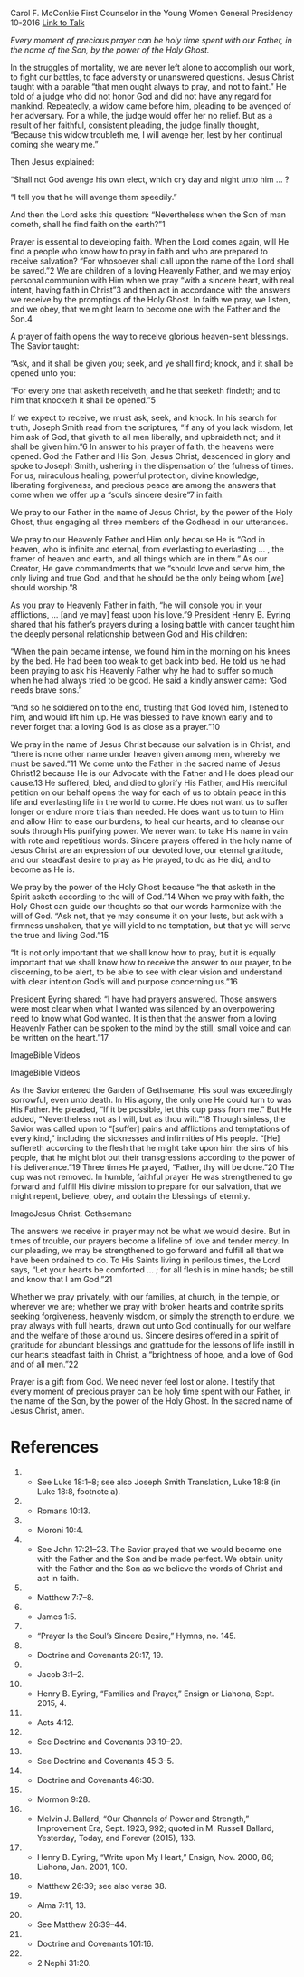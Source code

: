 Carol F. McConkie
First Counselor in the Young Women General Presidency
10-2016
[Link to Talk](https://www.churchofjesuschrist.org/study/general-conference/2016/10/the-souls-sincere-desire?lang=eng)

_Every moment of precious prayer can be holy time spent with our Father, in the name of the Son, by the power of the Holy Ghost._

In the struggles of mortality, we are never left alone to accomplish our work, to fight our battles, to face adversity or unanswered questions. Jesus Christ taught with a parable “that men ought always to pray, and not to faint.” He told of a judge who did not honor God and did not have any regard for mankind. Repeatedly, a widow came before him, pleading to be avenged of her adversary. For a while, the judge would offer her no relief. But as a result of her faithful, consistent pleading, the judge finally thought, “Because this widow troubleth me, I will avenge her, lest by her continual coming she weary me.”

Then Jesus explained:

“Shall not God avenge his own elect, which cry day and night unto him … ?

“I tell you that he will avenge them speedily.”

And then the Lord asks this question: “Nevertheless when the Son of man cometh, shall he find faith on the earth?”1

Prayer is essential to developing faith. When the Lord comes again, will He find a people who know how to pray in faith and who are prepared to receive salvation? “For whosoever shall call upon the name of the Lord shall be saved.”2 We are children of a loving Heavenly Father, and we may enjoy personal communion with Him when we pray “with a sincere heart, with real intent, having faith in Christ”3 and then act in accordance with the answers we receive by the promptings of the Holy Ghost. In faith we pray, we listen, and we obey, that we might learn to become one with the Father and the Son.4

A prayer of faith opens the way to receive glorious heaven-sent blessings. The Savior taught:

“Ask, and it shall be given you; seek, and ye shall find; knock, and it shall be opened unto you:

“For every one that asketh receiveth; and he that seeketh findeth; and to him that knocketh it shall be opened.”5

If we expect to receive, we must ask, seek, and knock. In his search for truth, Joseph Smith read from the scriptures, “If any of you lack wisdom, let him ask of God, that giveth to all men liberally, and upbraideth not; and it shall be given him.”6 In answer to his prayer of faith, the heavens were opened. God the Father and His Son, Jesus Christ, descended in glory and spoke to Joseph Smith, ushering in the dispensation of the fulness of times. For us, miraculous healing, powerful protection, divine knowledge, liberating forgiveness, and precious peace are among the answers that come when we offer up a “soul’s sincere desire”7 in faith.

We pray to our Father in the name of Jesus Christ, by the power of the Holy Ghost, thus engaging all three members of the Godhead in our utterances.

We pray to our Heavenly Father and Him only because He is “God in heaven, who is infinite and eternal, from everlasting to everlasting … , the framer of heaven and earth, and all things which are in them.” As our Creator, He gave commandments that we “should love and serve him, the only living and true God, and that he should be the only being whom [we] should worship.”8

As you pray to Heavenly Father in faith, “he will console you in your afflictions, … [and ye may] feast upon his love.”9 President Henry B. Eyring shared that his father’s prayers during a losing battle with cancer taught him the deeply personal relationship between God and His children:

“When the pain became intense, we found him in the morning on his knees by the bed. He had been too weak to get back into bed. He told us he had been praying to ask his Heavenly Father why he had to suffer so much when he had always tried to be good. He said a kindly answer came: ‘God needs brave sons.’

“And so he soldiered on to the end, trusting that God loved him, listened to him, and would lift him up. He was blessed to have known early and to never forget that a loving God is as close as a prayer.”10

We pray in the name of Jesus Christ because our salvation is in Christ, and “there is none other name under heaven given among men, whereby we must be saved.”11 We come unto the Father in the sacred name of Jesus Christ12 because He is our Advocate with the Father and He does plead our cause.13 He suffered, bled, and died to glorify His Father, and His merciful petition on our behalf opens the way for each of us to obtain peace in this life and everlasting life in the world to come. He does not want us to suffer longer or endure more trials than needed. He does want us to turn to Him and allow Him to ease our burdens, to heal our hearts, and to cleanse our souls through His purifying power. We never want to take His name in vain with rote and repetitious words. Sincere prayers offered in the holy name of Jesus Christ are an expression of our devoted love, our eternal gratitude, and our steadfast desire to pray as He prayed, to do as He did, and to become as He is.

We pray by the power of the Holy Ghost because “he that asketh in the Spirit asketh according to the will of God.”14 When we pray with faith, the Holy Ghost can guide our thoughts so that our words harmonize with the will of God. “Ask not, that ye may consume it on your lusts, but ask with a firmness unshaken, that ye will yield to no temptation, but that ye will serve the true and living God.”15

“It is not only important that we shall know how to pray, but it is equally important that we shall know how to receive the answer to our prayer, to be discerning, to be alert, to be able to see with clear vision and understand with clear intention God’s will and purpose concerning us.”16

President Eyring shared: “I have had prayers answered. Those answers were most clear when what I wanted was silenced by an overpowering need to know what God wanted. It is then that the answer from a loving Heavenly Father can be spoken to the mind by the still, small voice and can be written on the heart.”17

  ImageBible Videos

  ImageBible Videos

As the Savior entered the Garden of Gethsemane, His soul was exceedingly sorrowful, even unto death. In His agony, the only one He could turn to was His Father. He pleaded, “If it be possible, let this cup pass from me.” But He added, “Nevertheless not as I will, but as thou wilt.”18 Though sinless, the Savior was called upon to “[suffer] pains and afflictions and temptations of every kind,” including the sicknesses and infirmities of His people. “[He] suffereth according to the flesh that he might take upon him the sins of his people, that he might blot out their transgressions according to the power of his deliverance.”19 Three times He prayed, “Father, thy will be done.”20 The cup was not removed. In humble, faithful prayer He was strengthened to go forward and fulfill His divine mission to prepare for our salvation, that we might repent, believe, obey, and obtain the blessings of eternity.

  ImageJesus Christ. Gethsemane

The answers we receive in prayer may not be what we would desire. But in times of trouble, our prayers become a lifeline of love and tender mercy. In our pleading, we may be strengthened to go forward and fulfill all that we have been ordained to do. To His Saints living in perilous times, the Lord says, “Let your hearts be comforted … ; for all flesh is in mine hands; be still and know that I am God.”21

Whether we pray privately, with our families, at church, in the temple, or wherever we are; whether we pray with broken hearts and contrite spirits seeking forgiveness, heavenly wisdom, or simply the strength to endure, we pray always with full hearts, drawn out unto God continually for our welfare and the welfare of those around us. Sincere desires offered in a spirit of gratitude for abundant blessings and gratitude for the lessons of life instill in our hearts steadfast faith in Christ, a “brightness of hope, and a love of God and of all men.”22

Prayer is a gift from God. We need never feel lost or alone. I testify that every moment of precious prayer can be holy time spent with our Father, in the name of the Son, by the power of the Holy Ghost. In the sacred name of Jesus Christ, amen.

# References
1. - See Luke 18:1–8; see also Joseph Smith Translation, Luke 18:8 (in Luke 18:8, footnote a).
2. - Romans 10:13.
3. - Moroni 10:4.
4. - See John 17:21–23. The Savior prayed that we would become one with the Father and the Son and be made perfect. We obtain unity with the Father and the Son as we believe the words of Christ and act in faith.
5. - Matthew 7:7–8.
6. - James 1:5.
7. - “Prayer Is the Soul’s Sincere Desire,” Hymns, no. 145.
8. - Doctrine and Covenants 20:17, 19.
9. - Jacob 3:1–2.
10. - Henry B. Eyring, “Families and Prayer,” Ensign or Liahona, Sept. 2015, 4.
11. - Acts 4:12.
12. - See Doctrine and Covenants 93:19–20.
13. - See Doctrine and Covenants 45:3–5.
14. - Doctrine and Covenants 46:30.
15. - Mormon 9:28.
16. - Melvin J. Ballard, “Our Channels of Power and Strength,” Improvement Era, Sept. 1923, 992; quoted in M. Russell Ballard, Yesterday, Today, and Forever (2015), 133.
17. - Henry B. Eyring, “Write upon My Heart,” Ensign, Nov. 2000, 86; Liahona, Jan. 2001, 100.
18. - Matthew 26:39; see also verse 38.
19. - Alma 7:11, 13.
20. - See Matthew 26:39–44.
21. - Doctrine and Covenants 101:16.
22. - 2 Nephi 31:20.